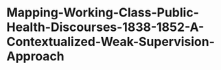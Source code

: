 # Mapping-Working-Class-Public-Health-Discourses-1838-1852-A-Contextualized-Weak-Supervision-Approach